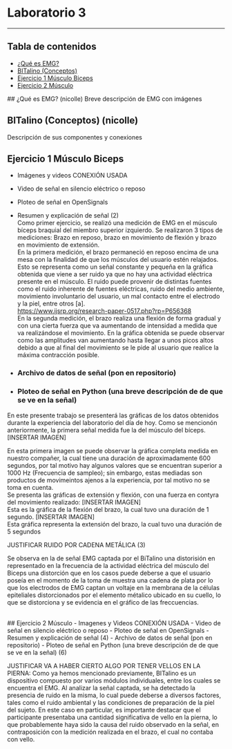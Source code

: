 # Laboratorio 3
------------
## Tabla de contenidos
- [¿Qué es EMG?](#¿Qué-es-EMG)
- [BITalino (Conceptos)](#BITalino-(Conceptos))
- [Ejercicio 1 Músculo Biceps](#Ejercicio-1-Músculo-Biceps)
- [Ejercicio 2 Músculo](#Ejercicio-2-Músculo)
<p class="text-justify">
## ¿Qué es EMG? (nicolle)
Breve descripción de EMG con imágenes

## BITalino (Conceptos) (nicolle)
Descripción de sus componentes y conexiones

## Ejercicio 1 Músculo Biceps 
- Imágenes y videos CONEXIÓN USADA 
- Video de señal en silencio eléctrico o reposo 
- Ploteo de señal en OpenSignals 
- Resumen y explicación de señal (2) <br />
Como primer ejercicio, se realizó una medición de EMG en el músculo bíceps braquial del miembro superior izquierdo. Se realizaron 3 tipos de mediciones: Brazo en reposo, brazo en movimiento de flexión y brazo en movimiento de extensión. <br />
En la primera medición, el brazo permaneció en reposo encima de una mesa con la finalidad de que los músculos del usuario estén relajados. Esto se representa como un señal constante y pequeña en la gráfica obtenida que viene a ser ruido ya que no hay una actividad eléctrica presente en el músculo. El ruido puede provenir de distintas fuentes como el ruido inherente de fuentes eléctricas, ruido del medio ambiente, movimiento involuntario del usuario, un mal contacto entre el electrodo y la piel, entre otros [a]. <br />
https://www.ijsrp.org/research-paper-0517.php?rp=P656368 <br />
En la segunda medición, el brazo realiza una flexión de forma gradual y con una cierta fuerza que va aumentando de intensidad a medida que va realizándose el movimiento. En la gráfica obtenida se puede observar como las amplitudes van aumentando hasta llegar a unos picos altos debido a que al final del movimiento se le pide al usuario que realice la máxima contracción posible.


- ### Archivo de datos de señal (pon en repositorio)
- ### Ploteo de señal en Python (una breve descripción de de que se ve en la señal) <br />
En este presente trabajo se presenterá las gráficas de los datos obtenidos durante la experiencia del laboratorio del día de hoy.
Como se mencionón anteriormente, la primera señal medida fue la del músculo del bíceps.
[INSERTAR IMAGEN] <br />

En esta primera imagen se puede observar la gráfica completa medida en nuestro compañer, la cual tiene una duración de aproximadamente 600 segundos, por tal motivo hay algunos valores que se encuentran superior a 1000 Hz (Frecuencia de sampleo); sin embargo, estas mediadas son productos de movimeintos ajenos a la experiencia, por tal motivo no se toma en cuenta. <br />
Se presenta las gráficas de extensión y flexión, con una fuerza en contyra del movimiento realizado: [INSERTAR IMAGEN] <br />
Esta es la gráfica de la flexión del brazo, la cual tuvo una duración de 1 segundo. [INSERTAR IMAGEN] <br />
Esta gráfica representa la extensión del brazo, la cual tuvo una duración de 5 segundos <br />


JUSTIFICAR RUIDO POR CADENA METÁLICA (3)  <br />
<p class="text-justify">
Se observa en la de señal EMG captada por el BiTalino una distorisión en representado en la frecuencia de la actividad eléctrica del músculo del Biceps una distorción que en los casos puede deberse a que el usuario poseía en el momento de la toma de muestra una cadena de plata por lo que los electrodos de EMG captan un voltaje en la membrana de la células epiteliales distorcionados por el elemento métalico ubicado en su cuello, lo que se distorciona y se evidencia en el gráfico de las freccuencias.  <br /> <br />
</p>
## Ejercicio 2 Músculo 
- Imagenes y Videos CONEXIÓN USADA
- Video de señal en silencio eléctrico o reposo 
- Ploteo de señal en OpenSignals 
- Resumen y explicación de señal (4)
- Archivo de datos de señal (pon en repositorio)
- Ploteo de señal en Python (una breve descripción de de que se ve en la señal) (6)

JUSTIFICAR VA A HABER CIERTO ALGO POR TENER VELLOS EN LA PIERNA: Como ya hemos mencionado previamente, BITalino es un dispositivo compuesto por varios módulos individuales, entre los cuales se encuentra el EMG. Al analizar la señal captada, se ha detectado la presencia de ruido en la misma, lo cual puede deberse a diversos factores, tales como el ruido ambiental y las condiciones de preparación de la piel del sujeto. En este caso en particular, es importante destacar que el participante presentaba una cantidad significativa de vello en la pierna, lo que probablemente haya sido la causa del ruido observado en la señal, en contraposición con la medición realizada en el brazo, el cual no contaba con vello.

</p>
